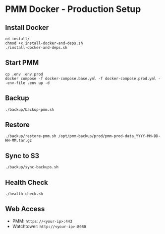 # PMM Docker - Production Setup

## Install Docker
```
cd install/
chmod +x install-docker-and-deps.sh
./install-docker-and-deps.sh
```

## Start PMM
```
cp .env .env.prod
docker compose -f docker-compose.base.yml -f docker-compose.prod.yml --env-file .env up -d
```

## Backup
```
./backup/backup-pmm.sh
```

## Restore
```
./backup/restore-pmm.sh /opt/pmm-backup/prod/pmm-prod-data_YYYY-MM-DD-HH-MM.tar.gz
```

## Sync to S3
```
./backup/sync-backups.sh
```

## Health Check
```
./health-check.sh
```

## Web Access
- PMM: `https://<your-ip>:443`
- Watchtower: `http://<your-ip>:8080`